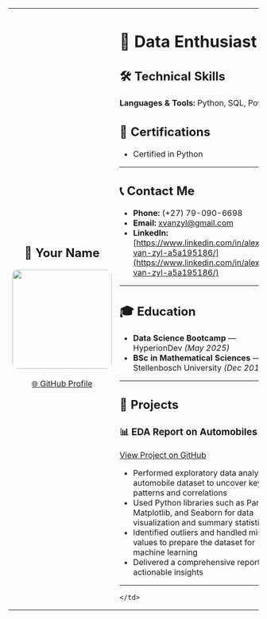 <table>
  <tr>
    <td align="center" width="250">
      <h2>📸 Your Name</h2>
      <img src="https://your-image-url.com/yourphoto.jpg" width="200" style="border-radius: 10px;"><br><br>
      <a href="https://github.com/yourusername">🌐 GitHub Profile</a>
    </td>
    <td>

# 👋 Data Enthusiast

## 🛠️ Technical Skills  
**Languages & Tools:** Python, SQL, Power BI

## 📜 Certifications  
- Certified in Python

---

## 📞 Contact Me  
- **Phone:** (+27) 79-090-6698  
- **Email:** [xvanzyl@gmail.com](mailto:xvanzyl@gmail.com)  
- **LinkedIn:** [https://www.linkedin.com/in/alexander-van-zyl-a5a195186/](https://www.linkedin.com/in/alexander-van-zyl-a5a195186/)

---

## 🎓 Education  
- **Data Science Bootcamp** — HyperionDev *(May 2025)*  
- **BSc in Mathematical Sciences** — Stellenbosch University *(Dec 2014)*

---

## 📁 Projects  

### 📊 EDA Report on Automobiles
[View Project on GitHub](https://github.com/yourusername/project-repo-name)
- Performed exploratory data analysis on automobile dataset to uncover key patterns and correlations  
- Used Python libraries such as Pandas, Matplotlib, and Seaborn for data visualization and summary statistics  
- Identified outliers and handled missing values to prepare the dataset for machine learning  
- Delivered a comprehensive report with actionable insights  

<!-- Add more projects below following the same format -->

---

    </td>
  </tr>
</table>
